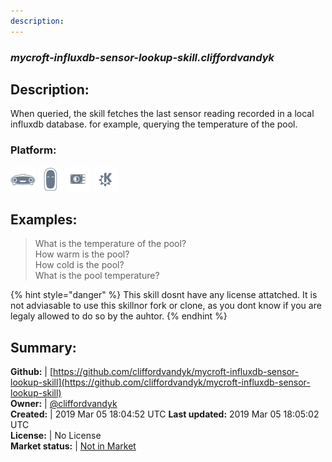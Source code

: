 ```yaml
---
description: 
---
```


### _mycroft-influxdb-sensor-lookup-skill.cliffordvandyk_  
## Description:  
When queried, the skill fetches the last sensor reading recorded in a local influxdb database. for example, querying the temperature of the pool.  
### Platform:  
 ![Mark I](../.gitbook/assets/mark-1-icon.png)  ![Mark II](../.gitbook/assets/mark-2-icon.png)  ![Picroft](../.gitbook/assets/picroft-icon.png)  ![plasmoid](../.gitbook/assets/kde.png)   
  
## Examples:  
> What is the temperature of the pool?  
> How warm is the pool?  
> How cold is the pool?  
> What is the pool temperature?  
  
{% hint style="danger" %}
This skill dosnt have any license attatched. It is not adviasable to use this skillnor fork or clone, as you dont know if you are legaly allowed to do so by the auhtor.
{% endhint %}
  
## Summary:  
**Github:** | [https://github.com/cliffordvandyk/mycroft-influxdb-sensor-lookup-skill](https://github.com/cliffordvandyk/mycroft-influxdb-sensor-lookup-skill)  
**Owner:** | [@cliffordvandyk](https://github.com/cliffordvandyk)  
**Created:** | 2019 Mar 05 18:04:52 UTC  **Last updated:** 2019 Mar 05 18:05:02 UTC  
**License:** | No License  
**Market status:** | [Not in Market](https://market.mycroft.ai/skill/)  
